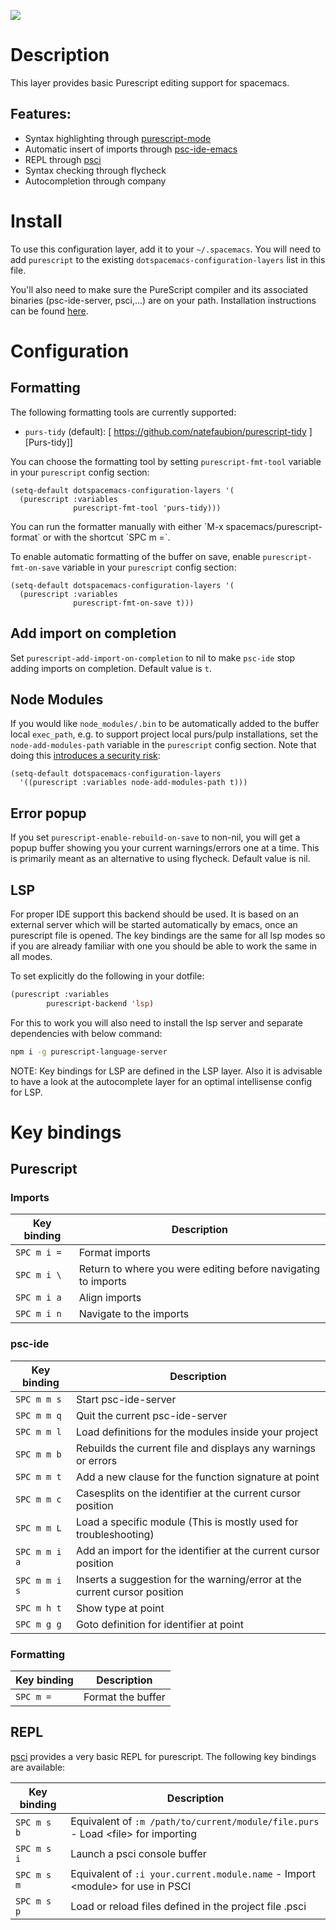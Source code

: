 ![](img/purescript-logo.png)

# Description

This layer provides basic Purescript editing support for spacemacs.

## Features:

-   Syntax highlighting through
    [purescript-mode](https://github.com/dysinger/purescript-mode)
-   Automatic insert of imports through
    [psc-ide-emacs](https://github.com/epost/psc-ide-emacs)
-   REPL through [psci](https://github.com/ardumont/emacs-psci)
-   Syntax checking through flycheck
-   Autocompletion through company

# Install

To use this configuration layer, add it to your `~/.spacemacs`. You will
need to add `purescript` to the existing
`dotspacemacs-configuration-layers` list in this file.

You'll also need to make sure the PureScript compiler and its associated
binaries (psc-ide-server, psci,…) are on your path. Installation
instructions can be found
[here](https://github.com/purescript/documentation/blob/master/guides/Getting-Started.md).

# Configuration

## Formatting

The following formatting tools are currently supported:

-   `purs-tidy` (default): \[
    <https://github.com/natefaubion/purescript-tidy> \]\[Purs-tidy\]\]

You can choose the formatting tool by setting `purescript-fmt-tool`
variable in your `purescript` config section:

``` elisp
(setq-default dotspacemacs-configuration-layers '(
  (purescript :variables
              purescript-fmt-tool 'purs-tidy)))
```

You can run the formatter manually with either \`M-x
spacemacs/purescript-format\` or with the shortcut \`SPC m =\`.

To enable automatic formatting of the buffer on save, enable
`purescript-fmt-on-save` variable in your `purescript` config section:

``` elisp
(setq-default dotspacemacs-configuration-layers '(
  (purescript :variables
              purescript-fmt-on-save t)))
```

## Add import on completion

Set `purescript-add-import-on-completion` to nil to make `psc-ide` stop
adding imports on completion. Default value is `t`.

## Node Modules

If you would like `node_modules/.bin` to be automatically added to the
buffer local `exec_path`, e.g. to support project local purs/pulp
installations, set the `node-add-modules-path` variable in the
`purescript` config section. Note that doing this [introduces a security
risk](https://stackoverflow.com/questions/9679932#comment33532258_9683472):

``` elisp
(setq-default dotspacemacs-configuration-layers
  '((purescript :variables node-add-modules-path t)))
```

## Error popup

If you set `purescript-enable-rebuild-on-save` to non-nil, you will get
a popup buffer showing you your current warnings/errors one at a time.
This is primarily meant as an alternative to using flycheck. Default
value is nil.

## LSP

For proper IDE support this backend should be used. It is based on an
external server which will be started automatically by emacs, once an
purescript file is opened. The key bindings are the same for all lsp
modes so if you are already familiar with one you should be able to work
the same in all modes.

To set explicitly do the following in your dotfile:

``` commonlisp
(purescript :variables
        purescript-backend 'lsp)
```

For this to work you will also need to install the lsp server and
separate dependencies with below command:

``` bash
npm i -g purescript-language-server
```

NOTE: Key bindings for LSP are defined in the LSP layer. Also it is
advisable to have a look at the autocomplete layer for an optimal
intellisense config for LSP.

# Key bindings

## Purescript

### Imports

| Key binding | Description                                                   |
|-------------|---------------------------------------------------------------|
| `SPC m i =` | Format imports                                                |
| `SPC m i \` | Return to where you were editing before navigating to imports |
| `SPC m i a` | Align imports                                                 |
| `SPC m i n` | Navigate to the imports                                       |

### psc-ide

| Key binding   | Description                                                               |
|---------------|---------------------------------------------------------------------------|
| `SPC m m s`   | Start psc-ide-server                                                      |
| `SPC m m q`   | Quit the current psc-ide-server                                           |
| `SPC m m l`   | Load definitions for the modules inside your project                      |
| `SPC m m b`   | Rebuilds the current file and displays any warnings or errors             |
| `SPC m m t`   | Add a new clause for the function signature at point                      |
| `SPC m m c`   | Casesplits on the identifier at the current cursor position               |
| `SPC m m L`   | Load a specific module (This is mostly used for troubleshooting)          |
| `SPC m m i a` | Add an import for the identifier at the current cursor position           |
| `SPC m m i s` | Inserts a suggestion for the warning/error at the current cursor position |
| `SPC m h t`   | Show type at point                                                        |
| `SPC m g g`   | Goto definition for identifier at point                                   |

### Formatting

| Key binding | Description       |
|-------------|-------------------|
| `SPC m =`   | Format the buffer |

## REPL

[psci](https://github.com/ardumont/emacs-psci) provides a very basic
REPL for purescript. The following key bindings are available:

| Key binding | Description                                                                        |
|-------------|------------------------------------------------------------------------------------|
| `SPC m s b` | Equivalent of `:m /path/to/current/module/file.purs` - Load \<file\> for importing |
| `SPC m s i` | Launch a psci console buffer                                                       |
| `SPC m s m` | Equivalent of `:i your.current.module.name` - Import \<module\> for use in PSCI    |
| `SPC m s p` | Load or reload files defined in the project file .psci                             |
